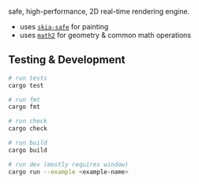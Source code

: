safe, high-performance, 2D real-time rendering engine.

- uses [`skia-safe`](https://rust-skia.github.io/doc/skia_safe/) for painting
- uses [`math2`](../grida-math2/README.md) for geometry & common math operations

## Testing & Development

```sh
# run tests
cargo test

# run fmt
cargo fmt

# run check
cargo check

# run build
cargo build

# run dev (mostly requires window)
cargo run --example <example-name>
```
